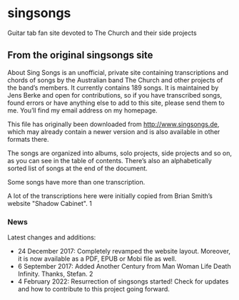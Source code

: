 # singsongs
Guitar tab fan site devoted to The Church and their side projects

## From the original singsongs site

About 
Sing Songs is an unofficial, private site containing transcriptions and chords of songs by the Australian band The Church and other projects of the band’s members. 
It currently contains 189 songs.
It is maintained by Jens Berke and open for contributions, so if you have transcribed songs, found errors or have anything else to add to this site, please send them to me. You’ll find my email address on my homepage.

This file has originally been downloaded from http://www.singsongs.de, which may already contain a newer version and is also available in other formats there. 

The songs are organized into albums, solo projects, side projects and so on, as you can see in the table of contents. There’s also an alphabetically sorted list of songs at the end of the document. 

Some songs have more than one transcription. 

A lot of the transcriptions here were initially copied from Brian Smith’s website "Shadow Cabinet". 1

### News 
Latest changes and additions: 
- 24 December 2017: Completely revamped the website layout. Moreover, it is now available as a PDF, EPUB or Mobi file as well. 
- 6 September 2017: Added Another Century from Man Woman Life Death Infinity. Thanks, Stefan. 2
- 4 February 2022: Resurrection of singsongs started! Check for updates and how to contribute to this project going forward.
        

